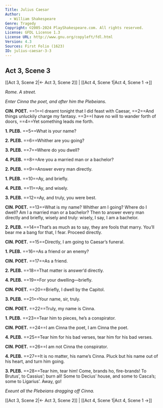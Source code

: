 ```yaml
---
Title: Julius Caesar
Author: 
  - William Shakespeare
Genre: Tragedy
Copyright: ©2005-2024 PlayShakespeare.com. All rights reserved.
License: GFDL License 1.3
License URL: http://www.gnu.org/copyleft/fdl.html
Version: 4.3
Sources: First Folio (1623)
ID: julius-caesar-3-3
---
```


## Act 3, Scene 3
[[Act 3, Scene 2|← Act 3, Scene 2]] | [[Act 4, Scene 1|Act 4, Scene 1 →]]

*Rome. A street.*

*Enter Cinna the poet, and after him the Plebeians.*

**CIN. POET.**
==1==I dreamt tonight that I did feast with Caesar,
==2==And things unluckily charge my fantasy.
==3==I have no will to wander forth of doors,
==4==Yet something leads me forth.

**1. PLEB.**
==5==What is your name?

**2. PLEB.**
==6==Whither are you going?

**3. PLEB.**
==7==Where do you dwell?

**4. PLEB.**
==8==Are you a married man or a bachelor?

**2. PLEB.**
==9==Answer every man directly.

**1. PLEB.**
==10==Ay, and briefly.

**4. PLEB.**
==11==Ay, and wisely.

**3. PLEB.**
==12==Ay, and truly, you were best.

**CIN. POET.**
==13==What is my name? Whither am I going? Where do I dwell? Am I a married man or a bachelor? Then to answer every man directly and briefly, wisely and truly: wisely, I say, I am a bachelor.

**2. PLEB.**
==14==That’s as much as to say, they are fools that marry. You’ll bear me a bang for that, I fear. Proceed directly.

**CIN. POET.**
==15==Directly, I am going to Caesar’s funeral.

**1. PLEB.**
==16==As a friend or an enemy?

**CIN. POET.**
==17==As a friend.

**2. PLEB.**
==18==That matter is answer’d directly.

**4. PLEB.**
==19==For your dwelling—briefly.

**CIN. POET.**
==20==Briefly, I dwell by the Capitol.

**3. PLEB.**
==21==Your name, sir, truly.

**CIN. POET.**
==22==Truly, my name is Cinna.

**1. PLEB.**
==23==Tear him to pieces, he’s a conspirator.

**CIN. POET.**
==24==I am Cinna the poet, I am Cinna the poet.

**4. PLEB.**
==25==Tear him for his bad verses, tear him for his bad verses.

**CIN. POET.**
==26==I am not Cinna the conspirator.

**4. PLEB.**
==27==It is no matter, his name’s Cinna. Pluck but his name out of his heart, and turn him going.

**3. PLEB.**
==28==Tear him, tear him! Come, brands ho, fire-brands! To Brutus’, to Cassius’; burn all! Some to Decius’ house, and some to Casca’s; some to Ligarius’. Away, go!

*Exeunt all the Plebeians dragging off Cinna.*

[[Act 3, Scene 2|← Act 3, Scene 2]] | [[Act 4, Scene 1|Act 4, Scene 1 →]]
